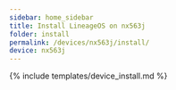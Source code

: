 ```yaml
---
sidebar: home_sidebar
title: Install LineageOS on nx563j
folder: install
permalink: /devices/nx563j/install/
device: nx563j
---
```

{% include templates/device_install.md %}
